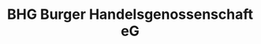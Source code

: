 ---
title: "BHG Burger Handelsgenossenschaft eG"
url: /burg/bhg-burger-handelsgenossenschaft-eg/
shop: Baumarkt
---